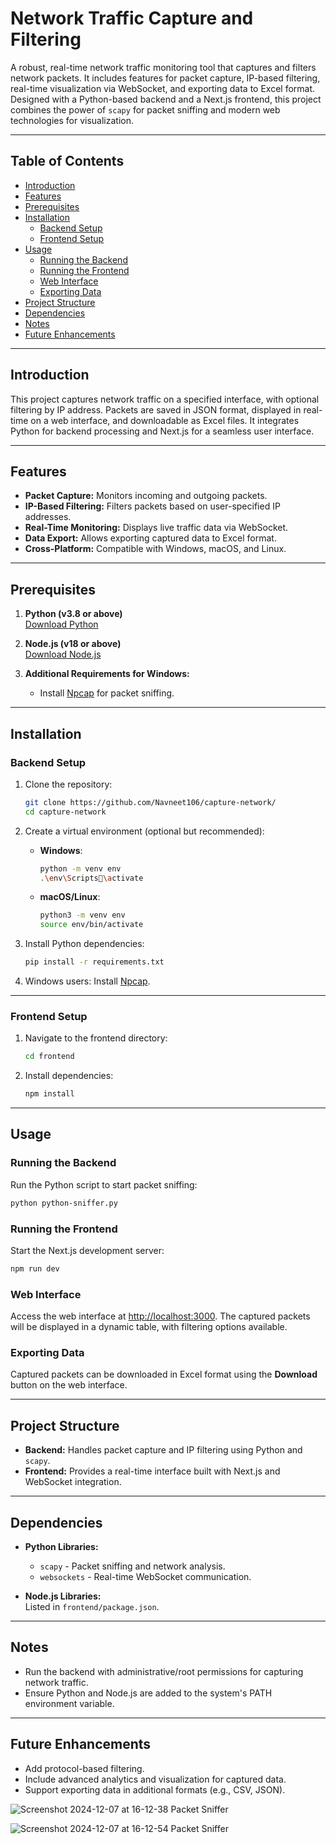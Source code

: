 # Network Traffic Capture and Filtering

A robust, real-time network traffic monitoring tool that captures and filters network packets. It includes features for packet capture, IP-based filtering, real-time visualization via WebSocket, and exporting data to Excel format. Designed with a Python-based backend and a Next.js frontend, this project combines the power of `scapy` for packet sniffing and modern web technologies for visualization.

---

## Table of Contents
- [Introduction](#introduction)
- [Features](#features)
- [Prerequisites](#prerequisites)
- [Installation](#installation)
  - [Backend Setup](#backend-setup)
  - [Frontend Setup](#frontend-setup)
- [Usage](#usage)
  - [Running the Backend](#running-the-backend)
  - [Running the Frontend](#running-the-frontend)
  - [Web Interface](#web-interface)
  - [Exporting Data](#exporting-data)
- [Project Structure](#project-structure)
- [Dependencies](#dependencies)
- [Notes](#notes)
- [Future Enhancements](#future-enhancements)

---

## Introduction

This project captures network traffic on a specified interface, with optional filtering by IP address. Packets are saved in JSON format, displayed in real-time on a web interface, and downloadable as Excel files. It integrates Python for backend processing and Next.js for a seamless user interface.

---

## Features

- **Packet Capture:** Monitors incoming and outgoing packets.
- **IP-Based Filtering:** Filters packets based on user-specified IP addresses.
- **Real-Time Monitoring:** Displays live traffic data via WebSocket.
- **Data Export:** Allows exporting captured data to Excel format.
- **Cross-Platform:** Compatible with Windows, macOS, and Linux.

---

## Prerequisites

1. **Python (v3.8 or above)**  
   [Download Python](https://www.python.org/downloads/)

2. **Node.js (v18 or above)**  
   [Download Node.js](https://nodejs.org/)

3. **Additional Requirements for Windows:**  
   - Install [Npcap](https://npcap.com/) for packet sniffing.

---

## Installation

### Backend Setup

1. Clone the repository:
   ```bash
   git clone https://github.com/Navneet106/capture-network/
   cd capture-network
   ```

2. Create a virtual environment (optional but recommended):
   - **Windows**:
     ```bash
     python -m venv env
     .\env\Scripts\activate
     ```
   - **macOS/Linux**:
     ```bash
     python3 -m venv env
     source env/bin/activate
     ```

3. Install Python dependencies:
   ```bash
   pip install -r requirements.txt
   ```

4. Windows users: Install [Npcap](https://npcap.com/).

---

### Frontend Setup

1. Navigate to the frontend directory:
   ```bash
   cd frontend
   ```

2. Install dependencies:
   ```bash
   npm install
   ```

---

## Usage

### Running the Backend

Run the Python script to start packet sniffing:
```bash
python python-sniffer.py
```

### Running the Frontend

Start the Next.js development server:
```bash
npm run dev
```

### Web Interface

Access the web interface at [http://localhost:3000](http://localhost:3000). The captured packets will be displayed in a dynamic table, with filtering options available.

### Exporting Data

Captured packets can be downloaded in Excel format using the **Download** button on the web interface.

---

## Project Structure

- **Backend:** Handles packet capture and IP filtering using Python and `scapy`.
- **Frontend:** Provides a real-time interface built with Next.js and WebSocket integration.

---

## Dependencies

- **Python Libraries:**
  - `scapy` - Packet sniffing and network analysis.
  - `websockets` - Real-time WebSocket communication.

- **Node.js Libraries:**  
  Listed in `frontend/package.json`.

---

## Notes

- Run the backend with administrative/root permissions for capturing network traffic.
- Ensure Python and Node.js are added to the system's PATH environment variable.

---

## Future Enhancements

- Add protocol-based filtering.
- Include advanced analytics and visualization for captured data.
- Support exporting data in additional formats (e.g., CSV, JSON).

![Screenshot 2024-12-07 at 16-12-38 Packet Sniffer](https://github.com/user-attachments/assets/9c02d9f4-faec-4607-b26f-caf6006aa6bc)

![Screenshot 2024-12-07 at 16-12-54 Packet Sniffer](https://github.com/user-attachments/assets/242328e7-497c-4aea-9a34-b7644a44dbf2)
